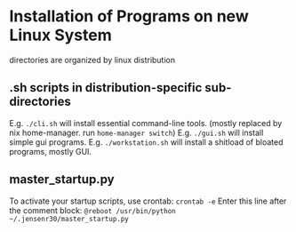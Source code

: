 # Installation of Programs on new Linux System

directories are organized by linux distribution

## .sh scripts in distribution-specific sub-directories
E.g. `./cli.sh` will install essential command-line tools. (mostly replaced by nix home-manager.
run `home-manager switch`)
E.g. `./gui.sh` will install simple gui programs.
E.g. `./workstation.sh` will install a shitload of bloated programs, mostly GUI.

## master_startup.py
To activate your startup scripts, use crontab:
`crontab -e`
Enter this line after the comment block:
`@reboot /usr/bin/python ~/.jensenr30/master_startup.py`
